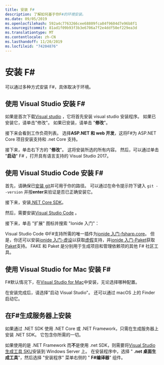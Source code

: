 ```yaml
---
title: 安装 F#
description: 了解如何基于你F#的环境安装。
ms.date: 09/05/2019
ms.openlocfilehash: 592a4c7763266cee68809fca84f9604d7e96b8f1
ms.sourcegitcommit: 81ad1f09b93f3b3e6706a7f2e4ddf50ef229ea3d
ms.translationtype: MT
ms.contentlocale: zh-CN
ms.lasthandoff: 11/20/2019
ms.locfileid: "74204876"
---
```

# <a name="install-f"></a>安装 F\#

可以通过多种方式安装 F#，具体取决于环境。

## <a name="install-f-with-visual-studio"></a>使用 Visual Studio 安装 F#

如果是首次下载[Visual studio](https://visualstudio.microsoft.com/vs/?utm_medium=microsoft&utm_source=docs.microsoft.com&utm_campaign=inline+link) ，它将首先安装 visual studio 安装程序。 如果已安装它，请单击"修改"。 如果已安装，请单击 "**修改**"。

接下来会看到工作负荷列表。 选择**ASP.NET 和 web 开发**，这将F#为 ASP.NET Core 项目安装支持和 .net Core 支持。

接下来，单击右下方的 "**修改**"。  这将安装所选的所有内容。 然后，可以通过单击 "**启动**" F# ，打开具有语言支持的 Visual Studio 2017。

## <a name="install-f-with-visual-studio-code"></a>使用 Visual Studio Code 安装 F#

首先，请确保已[安装 git](https://git-scm.com/download)并可用于你的路径。 可以通过在命令提示符下键入 `git --version` 并按**enter**来验证是否已正确安装它。

接下来，安装[.NET Core SDK](https://dotnet.microsoft.com/download)。

然后，需要安装[Visual Studio Code](https://code.visualstudio.com) 。

接下来，单击 "扩展" 图标并搜索 "Ionide 入门"：

Visual Studio Code 中F#支持所需的唯一插件为[ionide 入门-fsharp.core](https://marketplace.visualstudio.com/items?itemName=Ionide.Ionide-fsharp)。 但是，你还可以安装[ionide 入门-虚设](https://marketplace.visualstudio.com/items?itemName=Ionide.Ionide-FAKE)以获取[虚假](https://fake.build/)支持，并[ionide 入门-Paket](https://marketplace.visualstudio.com/items?itemName=Ionide.Ionide-Paket)获取[Paket](https://fsprojects.github.io/Paket/)支持。 FAKE 和 Paket 是分别用于生成项目和管理依赖项的其他 F# 社区工具。

## <a name="install-f-with-visual-studio-for-mac"></a>使用 Visual Studio for Mac 安装 F#

F#默认情况下，在[Visual Studio for Mac](https://visualstudio.microsoft.com/vs/mac/?utm_medium=microsoft&utm_source=docs.microsoft.com&utm_campaign=inline+link)中安装，无论选择哪种配置。

在安装完成后，请选择"启动 Visual Studio"。 还可以通过 macOS 上的 Finder 启动它。

## <a name="install-f-on-a-build-server"></a>在F#生成服务器上安装

如果通过 .NET SDK 使用 .NET Core 或 .NET Framework，只需在生成服务器上安装 .NET SDK。 它包含你所需的一切。

如果使用的是 .NET Framework 而**不**是使用 .net SDK，则需要将[Visual Studio 生成工具 SKU](https://visualstudio.microsoft.com/thank-you-downloading-visual-studio/?sku=BuildTools&rel=16)安装到 Windows Server 上。 在安装程序中，选择 " **.net 桌面生成工具**"，然后选择 "安装程序" 菜单右侧的 "  **F#编译器**" 组件。
